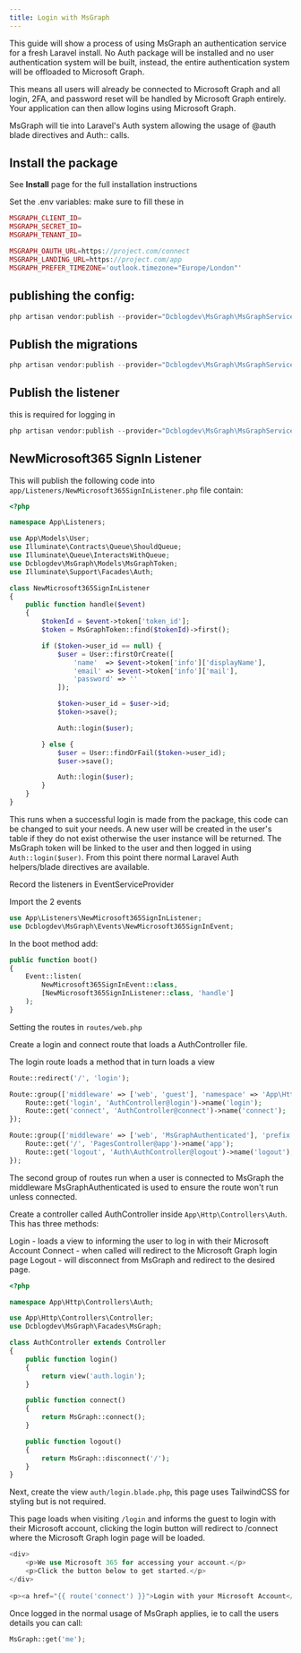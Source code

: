 ```yaml
---
title: Login with MsGraph
---
```


This guide will show a process of using MsGraph an authentication service for a fresh Laravel install. No Auth package will be installed and no user authentication system will be built, instead, the entire authentication system will be offloaded to Microsoft Graph.

This means all users will already be connected to Microsoft Graph and all login, 2FA, and password reset will be handled by Microsoft Graph entirely. Your application can then allow logins using Microsoft Graph.

MsGraph will tie into Laravel's Auth system allowing the usage of @auth blade directives and Auth:: calls.

## Install the package
See **Install** page for the full installation instructions

Set the .env variables: make sure to fill these in

```php
MSGRAPH_CLIENT_ID=
MSGRAPH_SECRET_ID=
MSGRAPH_TENANT_ID=

MSGRAPH_OAUTH_URL=https://project.com/connect
MSGRAPH_LANDING_URL=https://project.com/app
MSGRAPH_PREFER_TIMEZONE='outlook.timezone="Europe/London"'
```

## publishing the config:

```php
php artisan vendor:publish --provider="Dcblogdev\MsGraph\MsGraphServiceProvider" --tag="config"
```

## Publish the migrations

```php
php artisan vendor:publish --provider="Dcblogdev\MsGraph\MsGraphServiceProvider" --tag="migrations"
```

## Publish the listener 
this is required for logging in 

```php
php artisan vendor:publish --provider="Dcblogdev\MsGraph\MsGraphServiceProvider" --tag="Listeners"
```

## NewMicrosoft365 SignIn Listener

This will publish the following code into `app/Listeners/NewMicrosoft365SignInListener.php` file contain:

```php
<?php

namespace App\Listeners;

use App\Models\User;
use Illuminate\Contracts\Queue\ShouldQueue;
use Illuminate\Queue\InteractsWithQueue;
use Dcblogdev\MsGraph\Models\MsGraphToken;
use Illuminate\Support\Facades\Auth;

class NewMicrosoft365SignInListener
{
    public function handle($event)
    {
        $tokenId = $event->token['token_id'];
        $token = MsGraphToken::find($tokenId)->first();

        if ($token->user_id == null) {
            $user = User::firstOrCreate([
                'name'  => $event->token['info']['displayName'],
                'email' => $event->token['info']['mail'],
                'password' => ''
            ]);

            $token->user_id = $user->id;
            $token->save();

            Auth::login($user);

        } else {
            $user = User::findOrFail($token->user_id);
            $user->save();

            Auth::login($user);
        }
    }
}
```

This runs when a successful login is made from the package, this code can be changed to suit your needs. A new user will be created in the user's table if they do not exist otherwise the user instance will be returned. The MsGraph token will be linked to the user and then logged in using `Auth::login($user)`. From this point there normal Laravel Auth helpers/blade directives are available. 

Record the listeners in EventServiceProvider

Import the 2 events

```php
use App\Listeners\NewMicrosoft365SignInListener;
use Dcblogdev\MsGraph\Events\NewMicrosoft365SignInEvent;
```

In the boot method add:

```php
public function boot()
{
    Event::listen(
        NewMicrosoft365SignInEvent::class,
        [NewMicrosoft365SignInListener::class, 'handle']
    );
}
```

Setting the routes in `routes/web.php`

Create a login and connect route that loads a AuthController file.

The login route loads a method that in turn loads a view

```php
Route::redirect('/', 'login');

Route::group(['middleware' => ['web', 'guest'], 'namespace' => 'App\Http\Controllers\Auth'], function(){
    Route::get('login', 'AuthController@login')->name('login');
    Route::get('connect', 'AuthController@connect')->name('connect');
});

Route::group(['middleware' => ['web', 'MsGraphAuthenticated'], 'prefix' => 'app', 'namespace' => 'App\Http\Controllers'], function(){
    Route::get('/', 'PagesController@app')->name('app');
    Route::get('logout', 'Auth\AuthController@logout')->name('logout');
});
```

The second group of routes run when a user is connected to MsGraph the middleware MsGraphAuthenticated is used to ensure the route won't run unless connected.

Create a controller called AuthController inside `App\Http\Controllers\Auth`.
This has three methods:

Login - loads a view to informing the user to log in with their Microsoft Account
Connect - when called will redirect to the Microsoft Graph login page
Logout - will disconnect from MsGraph and redirect to the desired page.

```php
<?php

namespace App\Http\Controllers\Auth;

use App\Http\Controllers\Controller;
use Dcblogdev\MsGraph\Facades\MsGraph;

class AuthController extends Controller
{
    public function login()
    {
        return view('auth.login');
    }

    public function connect()
    {
        return MsGraph::connect();
    }

    public function logout()
    {
        return MsGraph::disconnect('/');
    }
}
```

Next, create the view `auth/login.blade.php`, this page uses TailwindCSS for styling but is not required.

This page loads when visiting `/login` and informs the guest to login with their Microsoft account, clicking the login button will redirect to /connect where the Microsoft Graph login page will be loaded.

```php
<div>
    <p>We use Microsoft 365 for accessing your account.</p>
    <p>Click the button below to get started.</p>
</div>
            
<p><a href="{{ route('connect') }}">Login with your Microsoft Account</a></p>
```

Once logged in the normal usage of MsGraph applies, ie to call the users details you can call:

```php
MsGraph::get('me');
```